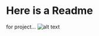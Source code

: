 # Here is a Readme
for project...
![alt text](https://github.com/scole02/TensorMaker/TensorMaker.jpg?raw=true)
